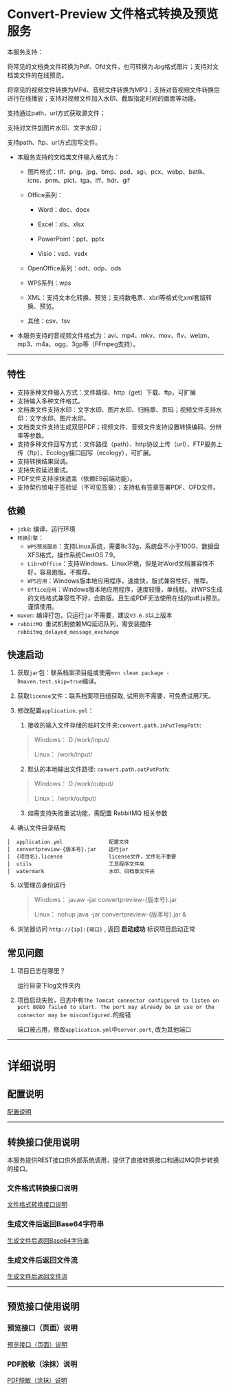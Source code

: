 # Convert-Preview 文件格式转换及预览服务

本服务支持：

将常见的文档类文件转换为Pdf、Ofd文件，也可转换为Jpg格式图片；支持对文档类文件的在线预览。

将常见的视频文件转换为MP4、音频文件转换为MP3；支持对音视频文件转换后进行在线播放；支持对视频文件加入水印、截取指定时间的画面等功能。

支持通过path、url方式获取源文件；

支持对文件加图片水印、文字水印；

支持path、ftp、url方式回写文件。

- 本服务支持的文档类文件输入格式为：
  
  - 图片格式：tif、png、jpg、bmp、psd、sgi、pcx、webp、batik、icns、pnm、pict、tga、iff、hdr、gif
  
  - Office系列：
    
    - Word：doc、docx
    
    - Excel：xls、xlsx
    
    - PowerPoint：ppt、pptx
    
    - Visio：vsd、vsdx
  
  - OpenOffice系列：odt、odp、ods
  
  - WPS系列：wps
  
  - XML：支持文本化转换、预览；支持数电票、xbrl等格式化xml套版转换、预览。
  
  - 其他：csv、tsv

- 本服务支持的音视频文件格式为：avi、mp4、mkv、mov、flv、webm、mp3、m4a、ogg、3gp等（FFmpeg支持）。

---

## 特性

* 支持多种文件输入方式：文件路径、http（get）下载、ftp，可扩展
* 支持输入多种文件格式。
* 文档类文件支持水印：文字水印、图片水印、归档章、页码；视频文件支持水印：文字水印、图片水印。
* 文档类文件支持生成双层PDF；视频文件、音频文件支持设置转换编码、分辨率等参数。
* 支持多种文件回写方式：文件路径（path）、http协议上传（url）、FTP服务上传（ftp）、Ecology接口回写（ecology），可扩展。
* 支持转换结果回调。
* 支持失败延迟重试。
* PDF文件支持涂抹遮盖（依赖E9前端功能）。
* 支持契约锁电子签验证（不可见签章）；支持私有签章签署PDF、OFD文件。

## 依赖

* `jdk8`: 编译、运行环境
* `转换引擎`：
  * `WPS预览服务`：支持Linux系统，需要8c32g，系统盘不小于100G，数据盘XFS格式，操作系统CentOS 7.9。
  * `LibreOffice`：支持Windows、Linux环境，但是对Word文档兼容性不好，容易跑版。不推荐。
  * `WPS应用`：Windows版本地应用程序，速度快，版式兼容性好。推荐。
  * `Office应用`：Windows版本地应用程序，速度较慢，单线程。对WPS生成的文档格式兼容性不好，会跑版。且生成PDF无法使用在线的pdf.js预览。谨慎使用。
* `maven`: 编译打包，只运行`jar`不需要，建议`V3.6.3`以上版本
* `rabbitMQ`: 重试机制依赖MQ延迟队列，需安装插件 `rabbitmq_delayed_message_exchange`

## 快速启动

1. 获取`jar`包：联系档案项目组或使用`mvn clean package -Dmaven.test.skip=true`编译。

2. 获取`license`文件：联系档案项目组获取, 试用则不需要，可免费试用7天。

3. 修改配置`application.yml`：
   
   1. 接收的输入文件存储的临时文件夹:`convert.path.inPutTempPath`:
   
   > Windows： D:/work/input/
   > 
   > Linux： /work/input/
   
   2. 默认的本地输出文件路径: `convert.path.outPutPath`:
   
   > Windows： D:/work/output/
   > 
   > Linux： /work/output/
   
   3. 如需支持失败重试功能，需配置 RabbitMQ 相关参数  

4. 确认文件目录结构

```
│  application.yml               配置文件
│  convertpreview-{版本号}.jar    运行jar
│  {项目名}.license               license文件，文件名不重要
│  utils                         工具程序文件夹
│  watermark                     水印、归档章文件夹
```

5. 以管理员身份运行
   
   > Windows： javaw -jar convertpreview-{版本号}.jar
   > 
   > Linux： nohup java -jar convertpreview-{版本号}.jar &

6. 浏览器访问 `http://{ip}:{端口}` , 返回 **启动成功** 标识项目启动正常

## 常见问题

1. 项目日志在哪里？
   
   运行目录下log文件夹内

2. 项目启动失败，日志中有`The Tomcat connector configured to listen on port 8080 failed to start. The port may already be in use or the connector may be misconfigured.`的报错
   
   端口被占用，修改`application.yml`中`server.port`, 改为其他端口

---

# 详细说明

## 配置说明

[配置说明](./docs/配置说明.md)

---

## 转换接口使用说明

本服务提供REST接口供外部系统调用，提供了直接转换接口和通过MQ异步转换的接口。

### 文件格式转换接口说明

[文件格式转换接口说明](./docs/文件格式转换接口说明.md)

### 生成文件后返回Base64字符串

[生成文件后返回Base64字符串](./docs/生成文件后返回Base64字符串.md)

### 生成文件后返回文件流

[生成文件后返回文件流](./docs/生成文件后返回文件流.md)

---

## 预览接口使用说明

### 预览接口（页面）说明

[预览接口（页面）说明](./docs/预览接口（页面）说明.md)

### PDF脱敏（涂抹）说明

[PDF脱敏（涂抹）说明](./docs/PDF脱敏（涂抹）说明.md)
